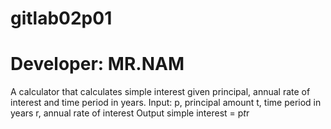 # gitlab02p01
# Developer: MR.NAM
A calculator that calculates simple interest given principal, annual rate of interest and time
period in years.
Input:
p, principal amount
t, time period in years
r, annual rate of interest
Output
simple interest = p*t*r
